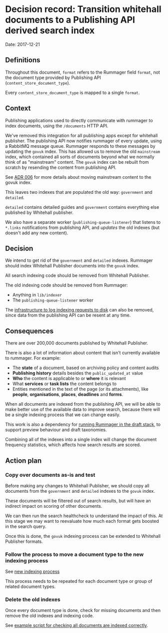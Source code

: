 # Decision record: Transition whitehall documents to a Publishing API derived search index

Date: 2017-12-21

## Definitions

Throughout this document, `format` refers to the Rummager field `format`, not the document type provided by Publishing API (`content_store_document_type`).

Every `content_store_document_type` is mapped to a single `format`.

## Context
Publishing applications used to directly communicate with rummager to index
documents, using the `/documents` HTTP API.

We've removed this integration for all publishing apps except for whitehall publisher.
The publishing API now notifies rummager of every update, using a RabbitMQ
message queue. Rummager responds to these messages by updating the `govuk`
index. This has allowed us to remove the old `mainstream` index, which contained
all sorts of documents beyond what we normally think of as "mainstream" content.
The `govuk` index can be rebuilt from scratch by resending the content
from publishing API.

See [ADR 006](adr-004-transition-mainstream-to-publishing-api-index.md) for more
details about moving mainstream content to the govuk index.

This leaves two indexes that are populated the old way: `government` and `detailed`.

`detailed` contains detailed guides and `government` contains everything else
published by Whitehall publisher.

We also have a separate worker (`publishing-queue-listener`) that listens to
`*.links` notifications from publishing API, and *updates* the old indexes
(but doesn't add any new content).

## Decision

We intend to get rid of the `government` and `detailed` indexes. Rummager
should index Whitehall Publisher documents into the `govuk` index.

All search indexing code should be removed from Whitehall Publisher.

The old indexing code should be removed from Rummager:

- Anything in `lib/indexer`
- The `publishing-queue-listener` worker

The [infrastructure to log indexing requests to disk](https://docs.publishing.service.gov.uk/manual/rummager-traffic-replay.html) can also be removed,
since data from the publishing API can be resent at any time.

## Consequences

There are over 200,000 documents published by Whitehall Publisher.

There is also a lot of information about content that isn't currently available to rummager. For example:

- The **state** of a document, based on archiving policy and content audits
- **Publishing history** details besides the `public_updated_at` value
- **Who** the content is applicable to or **where** it is relevant
- What **services** or **task lists** the content belongs to
- Entities mentioned in the text of the page (or its attachments), like **people**, **organisations**, **places**, **deadlines** and **forms**.

When all documents are indexed from the publishing API, we will be able to make better use of the available data to improve search,
because there will be a single indexing process that we can change easily.

This work is also a dependency for [running Rummager in the draft stack](https://github.com/alphagov/govuk-rfcs/pull/86), to support preview behaviour and draft taxonomies.

Combining all of the indexes into a single index will change the document frequency statistics, which affects how search results are scored.



## Action plan

### Copy over documents as-is and test
Before making any changes to Whitehall Publisher, we should copy all documents from the `government` and `detailed` indexes to the `govuk` index.

These documents will be filtered out of search results, but will have an indirect impact on scoring of other documents.

We can then run the search healthcheck to understand the impact of this. At this stage we may want to reevaluate how much each format gets boosted in the search query.

Once this is done, the `govuk` indexing process can be extended to Whitehall Publisher formats.

### Follow the process to move a document type to the new indexing process
See [new indexing process](https://github.com/alphagov/rummager/blob/master/doc/new-indexing-process.md)

 This process needs to be repeated for each document type or group of related document types.

### Delete the old indexes
Once every document type is done, check for missing documents and then remove the old indexes and indexing code.

See [example script for checking all documents are indexed correctly](https://github.com/alphagov/rummager/pull/1120).
